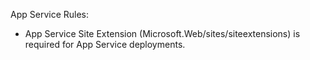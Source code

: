 App Service Rules:
- App Service Site Extension (Microsoft.Web/sites/siteextensions) is required for App Service deployments.
